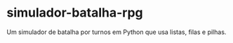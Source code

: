 # simulador-batalha-rpg
Um simulador de batalha por turnos em Python que usa listas, filas e pilhas.
